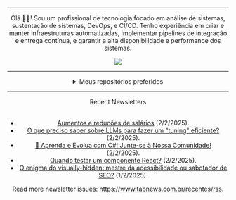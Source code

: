 <div align="center">
<hr>
<p>Olá 👋🏾! Sou um profissional de tecnologia focado em análise de sistemas, sustentação de sistemas, DevOps, e CI/CD. Tenho experiência em criar e manter infraestruturas automatizadas, implementar pipelines de integração e entrega contínua, e garantir a alta disponibilidade e performance dos sistemas.</p>
  <img src="https://media.giphy.com/media/yAGIvCiwPJn5C/giphy.gif">
<hr>
  <details>
  <summary>Meus repositórios preferidos</summary>
  <br />
  Alguns dos meus melhores repositórios:
  <br />
<br />
  <ul><li><a href=https://github.com/KubeNerd/aluratube target="_blank" rel="noopener noreferrer">KubeNerd/aluratube</a> (<b>0</b> ✨ and <b>0</b> 🍴): Aluratube - Desenvolvido durante a imersão React da Alura no final de 2022</li><li><a href=https://github.com/KubeNerd/nlw-ia target="_blank" rel="noopener noreferrer">KubeNerd/nlw-ia</a> (<b>0</b> ✨ and <b>0</b> 🍴): Projeto desenvolvido durante a NLW IA - Usando a API da OPENAI</li><li><a href=https://github.com/KubeNerd/nlw-journey-ia target="_blank" rel="noopener noreferrer">KubeNerd/nlw-journey-ia</a> (<b>0</b> ✨ and <b>0</b> 🍴): NLW IA - Agent de viagens usando python + langchain + GPT</li>
<li>More coming soon :).</li>
</ul>
  </details>
  <hr/>
    <summary>Recent Newsletters</summary>
  <br />
  <ul>
    <li><a href=https://www.tabnews.com.br/Josias13/aumentos-e-reducao-de-salarios target="_blank" rel="noopener noreferrer">Aumentos e reduções de salários</a> (2/2/2025).</li><li><a href=https://www.tabnews.com.br/noti0nS/o-que-preciso-saber-sobre-llms-para-fazer-um-tuning-eficiente target="_blank" rel="noopener noreferrer">O que preciso saber sobre LLMs para fazer um "tuning" eficiente?</a> (2/2/2025).</li><li><a href=https://www.tabnews.com.br/DaniloQueiroz/aprenda-e-evolua-com-c-junte-se-a-nossa-comunidade target="_blank" rel="noopener noreferrer">🚀 Aprenda e Evolua com C#! Junte-se à Nossa Comunidade!</a> (2/2/2025).</li><li><a href=https://www.tabnews.com.br/Vanorton/quando-testar-um-componente-react target="_blank" rel="noopener noreferrer">Quando testar um componente React?</a> (2/2/2025).</li><li><a href=https://www.tabnews.com.br/deMenezes/o-enigma-do-visually-hidden-mestre-da-acessibilidade-ou-sabotador-de-seo target="_blank" rel="noopener noreferrer">O enigma do visually-hidden: mestre da acessibilidade ou sabotador de SEO?</a> (1/2/2025).</li>
  </ul>
<p>Read more newsletter issues: <a href="https://www.tabnews.com.br/recentes/rss">https://www.tabnews.com.br/recentes/rss</a>.</p>
  </details>
